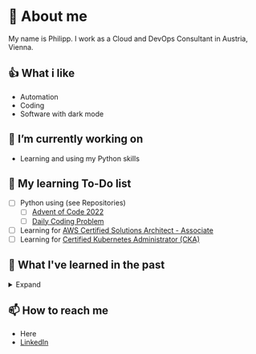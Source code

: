 # 👹 About me

My name is Philipp. I work as a Cloud and DevOps Consultant in Austria, Vienna.

## 👍 What i like

- Automation
- Coding
- Software with dark mode

## 🔭 I’m currently working on

- Learning and using my Python skills

## 🌱 My learning To-Do list

- [ ] Python using (see Repositories)
  - [ ] [Advent of Code 2022](https://adventofcode.com/)
  - [ ] [Daily Coding Problem](https://www.dailycodingproblem.com/)
- [ ] Learning for [AWS Certified Solutions Architect - Associate](https://aws.amazon.com/certification/certified-solutions-architect-associate/)
- [ ] Learning for [Certified Kubernetes Administrator (CKA)](https://www.cncf.io/certification/cka/)

## 📖 What I've learned in the past

<details>
<summary>Expand</summary>

- [x] [09/22 - Book - The DevOps Handbook](https://itrevolution.com/the-devops-handbook/)
- [x] [09/22 - Certification - AWS Certified SysOps Administrator - Associate](https://aws.amazon.com/certification/certified-sysops-admin-associate/)
- [x] [01/22 - Book - Terraform: Up & Running](https://www.oreilly.com/library/view/terraform-up/9781492046899/)
- [x] [08/21 - Course - Docker and Kubernetes: The Complete Guide](https://www.udemy.com/course/docker-and-kubernetes-the-complete-guide/)
- [x] [04/21 - Certification - Microsoft Certified: DevOps Engineer Expert](https://docs.microsoft.com/en-us/learn/certifications/exams/az-400)
- [x] [04/21 - Course - Microsoft Azure DevOps Engineer Certification AZ-400](https://cloudskills.io)
- [x] [03/21 - Book - Ansible: Up and Running, 3rd Edition](https://www.oreilly.com/library/view/ansible-up-and/9781098109141/)
- [x] [02/21 - Course - Dive into Ansible](https://www.udemy.com/course/diveintoansible/)
- [x] [02/21 - Certification - Microsoft Certified: Azure Administrator Associate](https://docs.microsoft.com/en-us/learn/certifications/exams/az-104)
- [x] [01/21 - Course - AZ-104 Microsoft Azure Administrator II](https://www.udemy.com/course/microsoft-certified-azure-administrator/)
- [x] [12/20 - Course - AZ-104 Microsoft Azure Administrator I](https://www.udemy.com/course/70533-azure/)
- [x] [10/20 - Certification - Professional Scrum Master I](https://www.scrum.org/professional-scrum-master-i-certification)
- [x] 09/20+ - [VIM and VIM in VS Code](https://github.com/VSCodeVim/Vim)
- [x] 08/20+ - 10 Finger typing
</details>

## 📫 How to reach me

- Here
- [LinkedIn](https://www.linkedin.com/in/philipp-maier-801b54138)
